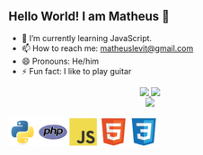 ## Hello World! I am Matheus 👋

- 🌱 I’m currently learning JavaScript.
- 📫 How to reach me: matheuslevit@gmail.com
- 😄 Pronouns: He/him
- ⚡ Fun fact: I like to play guitar

<div align="center">
  <a href="https://github.com/Mathesu-veLi">
  <img height="180em" src="https://github-readme-stats.vercel.app/api/top-langs/?username=Mathesu-veLi&count_private=true&layout=compact&theme=radical"/>
  <img height="180em" src="https://github-readme-stats.vercel.app/api/?username=Mathesu-veLi&count_private=true&show_icons=true&theme=radical"/>
</div>
<div align="center">
 <a href="https://github.com/Mathesu-veLi">
 <img height="180em" src="https://github-readme-streak-stats.herokuapp.com/?user=Mathesu-veLi&theme=radical"/>
</div>
<br>
<div style="display: inline-block;">
    <img width="50px" src="https://raw.githubusercontent.com/devicons/devicon/master/icons/python/python-original.svg" alt="Python-Icon">
    <img width="50px" src="https://raw.githubusercontent.com/devicons/devicon/master/icons/php/php-original.svg" alt="PHP-Icon">
    <img width="50px" src="https://raw.githubusercontent.com/devicons/devicon/master/icons/javascript/javascript-original.svg" alt="JS-Icon">
    <img width="50px" src="https://raw.githubusercontent.com/devicons/devicon/master/icons/html5/html5-original.svg" alt="HTML5-Icon">
    <img width="50px" src="https://raw.githubusercontent.com/devicons/devicon/master/icons/css3/css3-original.svg" alt="CSS3-Icon">
</div>

